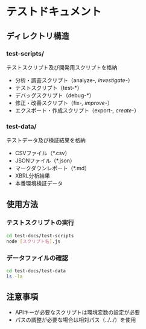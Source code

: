 # テストドキュメント

## ディレクトリ構造

### test-scripts/
テストスクリプト及び開発用スクリプトを格納
- 分析・調査スクリプト（analyze-*, investigate-*）
- テストスクリプト（test-*）
- デバッグスクリプト（debug-*）
- 修正・改善スクリプト（fix-*, improve-*）
- エクスポート・作成スクリプト（export-*, create-*）

### test-data/
テストデータ及び検証結果を格納
- CSVファイル（*.csv）
- JSONファイル（*.json）
- マークダウンレポート（*.md）
- XBRL分析結果
- 本番環境検証データ

## 使用方法

### テストスクリプトの実行
```bash
cd test-docs/test-scripts
node [スクリプト名].js
```

### データファイルの確認
```bash
cd test-docs/test-data
ls -la
```

## 注意事項
- APIキーが必要なスクリプトは環境変数の設定が必要
- パスの調整が必要な場合は相対パス（../../）を使用